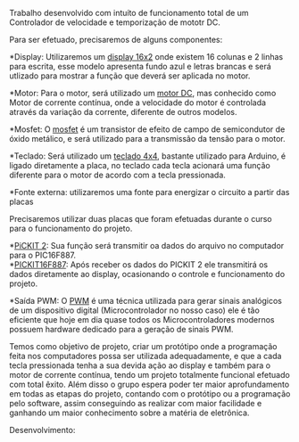 Trabalho desenvolvido com intuíto de funcionamento total de um Controlador de velocidade e temporização de mototr DC.

Para ser efetuado, precisaremos de alguns componentes:

 *Display: Utilizaremos um [display 16x2](https://components101.com/displays/16x2-lcd-pinout-datasheet) onde existem 16 colunas e 2 linhas para escrita, esse modelo apresenta fundo azul e letras brancas e será utlizado para mostrar a função que deverá ser aplicada no motor.

*Motor: Para o motor, será utilizado um [motor DC](https://recursos.techmakers.com.br/MediaCenter/Datasheet%20Micro%20Motor%20DC%2012V%206500RPM%20P-N-AK555-306PL12S6500C.pdf), mas conhecido como Motor de corrente contínua, onde a velocidade do motor é controlada através da variação da corrente, diferente de outros modelos.

*Mosfet: O [mosfet](https://flaviobabos.com.br/mosfet/****) é um transistor de efeito de campo de semicondutor de óxido metálico, e será utilizado para a transmissão da tensão para o motor.

*Teclado: Será utilizado um [teclado 4x4](https://cdn.sparkfun.com/assets/f/f/a/5/0/DS-16038.pdf), bastante utilizado para Arduino, é ligado diretamente a placa, no teclado cada tecla acionará uma função diferente para o motor de acordo com a tecla pressionada.

*Fonte externa: utilizaremos uma fonte para energizar o circuito a partir das placas

Precisaremos utilizar duas placas que foram efetuadas durante o curso para o funcionamento do projeto.

*[PiCKIT 2](https://www.google.com/url?sa=i&url=http%3A%2F%2Felectronics-diy.com%2Felectronic_schematic.php%3Fid%3D824&psig=AOvVaw0fKVQ5oa-WGl_pJipMtp1v&ust=1650021809616000&source=images&cd=vfe&ved=0CAkQjRxqFwoTCOCHybG4k_cCFQAAAAAdAAAAABAO): Sua função será transmitir oa dados do arquivo no computador para o PIC16F887.  
*[PICKIT16F887](https://www.utmel.com/components/pic16f887-8-bit-microcontroller-programming-datasheet-and-pinout?id=777): Após receber os dados do PICKIT 2 ele transmitirá os dados diretamente ao display, ocasionando o controle e funcionamento do projeto.

*Saída PWM: O [PWM](https://www.citisystems.com.br/pwm/#:~:text=PWM%20%C3%A9%20a%20t%C3%A9cnica%20usada,a%20gera%C3%A7%C3%A3o%20de%20sinais%20PWM.) é uma técnica utilizada para gerar sinais analógicos de um dispositivo digital (Microcontrolador no nosso caso) ele é tão eficiente que hoje em dia quase todos os Microcontroladores modernos possuem hardware dedicado para a geração de sinais PWM.

Temos como objetivo de projeto, criar um protótipo onde a programação feita nos computadores possa ser utilizada adequadamente, e que a cada tecla pressionada tenha a sua devida ação ao display e também para o motor de corrente contínua, tendo um projeto totalmente funcional efetuado com total êxito. Além disso o grupo espera poder ter maior aprofundamento em todas as etapas do projeto, contando com o protótipo ou a programação pelo software, assim conseguindo as realizar com maior facilidade e ganhando um maior conhecimento sobre a matéria de eletrônica.

Desenvolvimento:


















